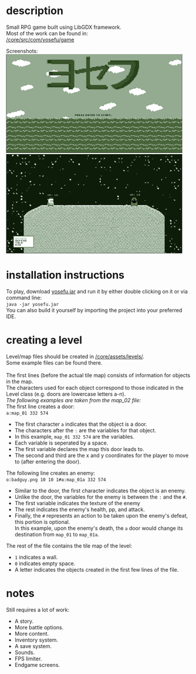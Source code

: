 <h1>description</h1>
Small RPG game built using LibGDX framework.<br>
Most of the work can be found in:<br>
<a href="https://github.com/JotraN/yosefu/tree/master/core/src/com/yosefu/game">/core/src/com/yosefu/game</a><br>

Screenshots:<br>
<img src="screenshots/title.png" alt="title" width="480px"/><br>
<img src="screenshots/battle.png" alt="title" width="480px"/><br>

<h1>installation instructions</h1>
To play, download <a href="https://github.com/JotraN/yosefu/blob/master/yosefu.jar">yosefu.jar</a> and run it by either double clicking on it or via command line:<br>
<code>java -jar yosefu.jar</code><br>
You can also build it yourself by importing the project into your preferred IDE.<br>

<h1>creating a level</h1>
Level/map files should be created in <a href="https://github.com/JotraN/yosefu/tree/master/core/assets/levels">/core/assets/levels/</a>.<br>
Some example files can be found there.<br><br>
The first lines (before the actual tile map) consists of information for objects in the map.<br>
The characters used for each object correspond to those indicated in the Level class (e.g. doors are lowercase letters a-n).<br>
<em>The following examples are taken from the map_02 file:</em><br>
The first line creates a door:<br>
<code>a:map_01 332 574</code>
<ul>
	<li>The first character <code>a</code> indicates that the object is a door.</li>
	<li>The characters after the <code>:</code> are the variables for that object.</li>
	<li>In this example, <code>map_01 332 574</code> are the variables.</li> 
	<li>Each variable is seperated by a space.</li>
	<li>The first variable declares the map this door leads to.</li>
	<li>The second and third are the x and y coordinates for the player to move to
(after entering the door).</li>
</ul>
The following line creates an enemy:<br>
<code>o:badguy.png 10 10 1#a:map_01a 332 574</code>
<ul>
	<li>Similar to the door, the first character indicates the object is an enemy.</li>
	<li>Unlike the door, the variables for the enemy is between the <code>:</code> and the <code>#</code>.</li>
	<li>The first variable indicates the texture of the enemy</li>
	<li>The rest indicates the enemy's health, pp, and attack.</li>
	<li>Finally, the <code>#</code> represents an action to be taken upon the enemy's defeat, this portion is optional.<br>
	In this example, upon the enemy's death, the <code>a</code> door would change its destination from <code>map_01</code> to <code>map_01a</code>.</li>
</ul>

The rest of the file contains the tile map of the level:
<ul>
	<li><code>1</code> indicates a wall.</li>
	<li><code>0</code> indicates empty space.</li>
	<li>A letter indicates the objects created in the first few lines of the file.</li>
</ul>

<h1>notes</h1>
Still requires a lot of work:
<ul>
	<li>A story.</li>
	<li>More battle options.</li>
	<li>More content.</li>
	<li>Inventory system.</li>
	<li>A save system.</li>
	<li>Sounds.</li>
	<li>FPS limiter.</li>
	<li>Endgame screens.</li>
</ul>
